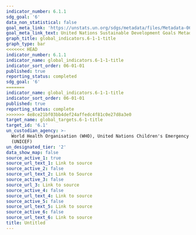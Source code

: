 ```yaml
---
indicator_number: 6.1.1
sdg_goal: '6'
data_non_statistical: false
goal_meta_link: 'https://unstats.un.org/sdgs/metadata/files/Metadata-06-01-01.pdf'
goal_meta_link_text: United Nations Sustainable Development Goals Metadata (pdf 428kB)
graph_title: global_indicators.6-1-1-title
graph_type: bar
<<<<<<< HEAD
indicator_number: 6.1.1
indicator_name: global_indicators.6-1-1-title
indicator_sort_order: 06-01-01
published: true
reporting_status: completed
sdg_goal: '6'
=======
indicator_name: global_indicators.6-1-1-title
indicator_sort_order: 06-01-01
published: true
reporting_status: complete
>>>>>>> 4e8ce21bf03bb4def24affedc4f81c0e27d8a3e0
target_name: global_targets.6-1-title
target_id: '6.1'
un_custodian_agency: >-
  World Health Organisation (WHO), United Nations Children's Emergency Fund
  (UNICEF)
un_designated_tier: '2'
data_show_map: false
source_active_1: true
source_url_text_1: Link to source
source_active_2: false
source_url_text_2: Link to Source
source_active_3: false
source_url_3: Link to source
source_active_4: false
source_url_text_4: Link to source
source_active_5: false
source_url_text_5: Link to source
source_active_6: false
source_url_text_6: Link to source
title: Untitled
---
```

